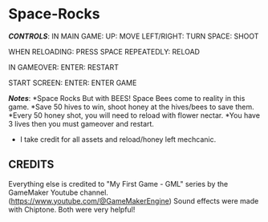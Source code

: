 # Space-Rocks 

***CONTROLS***: 
IN MAIN GAME:
UP: MOVE
LEFT/RIGHT: TURN
SPACE: SHOOT

WHEN RELOADING:
PRESS SPACE REPEATEDLY: RELOAD

IN GAMEOVER:
ENTER: RESTART

START SCREEN:
ENTER: ENTER GAME

***Notes***: 
*Space Rocks But with BEES! Space Bees come to reality in this game. 
*Save 50 hives to win, shoot honey at the hives/bees to save them. 
*Every 50 honey shot, you will need to reload with flower nectar.
*You have 3 lives then you must gameover and restart.
* I take credit for all assets and reload/honey left mechcanic.

## CREDITS
Everything else is credited to "My First Game - GML" series by the GameMaker Youtube channel. (https://www.youtube.com/@GameMakerEngine)
Sound effects were made with Chiptone. 
Both were very helpful!
